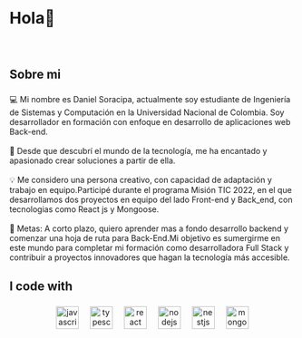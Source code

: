 <br clear="both">

<h1 align="left">Hola👋</h1>

###

<br clear="both">

<p align="left"></p>

###

<h2 align="left">Sobre mi</h2>

###

<p align="left">💻 Mi nombre es Daniel Soracipa, actualmente soy estudiante de Ingeniería de Sistemas y Computación en la Universidad Nacional de Colombia. Soy desarrollador en formación con enfoque en desarrollo de aplicaciones web Back-end.<br><br>🚀 Desde que descubrí el mundo de la tecnología, me ha encantado y apasionado crear soluciones a partir de ella.<br><br>💡 Me considero una persona creativo, con capacidad de adaptación y trabajo en equipo.Participé durante el programa Misión TIC 2022, en el que desarrollamos dos proyectos en equipo del lado Front-end y Back_end, con tecnologias como React js y Mongoose.<br><br>🎯 Metas: A corto plazo, quiero aprender mas a fondo desarrollo backend y comenzar una hoja de ruta para Back-End.Mi objetivo es sumergirme en este mundo para completar mi formación como desarrolladora Full Stack y contribuir a proyectos innovadores que hagan la tecnología más accesible.</p>

###

<h2 align="left">I code with</h2>

###

<div align="center">
  <img src="https://cdn.jsdelivr.net/gh/devicons/devicon/icons/javascript/javascript-original.svg" height="40" alt="javascript logo"  />
  <img width="12" />
  <img src="https://cdn.jsdelivr.net/gh/devicons/devicon/icons/typescript/typescript-original.svg" height="40" alt="typescript logo"  />
  <img width="12" />
  <img src="https://cdn.jsdelivr.net/gh/devicons/devicon/icons/react/react-original.svg" height="40" alt="react logo"  />
  <img width="12" />
  <img src="https://cdn.jsdelivr.net/gh/devicons/devicon/icons/nodejs/nodejs-original.svg" height="40" alt="nodejs logo"  />
  <img width="12" />
  <img src="https://cdn.jsdelivr.net/gh/devicons/devicon/icons/nestjs/nestjs-original.svg" height="40" alt="nestjs logo"  />
  <img width="12" />
  <img src="https://cdn.jsdelivr.net/gh/devicons/devicon/icons/mongodb/mongodb-original.svg" height="40" alt="mongodb logo"  />
</div>

###
